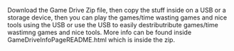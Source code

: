 Download the Game Drive Zip file, then copy the stuff inside on a USB or a storage device, then you can play the games/time wasting games and nice tools using the USB or use the USB to easily destributribute games/time wastimng games and nice tools. More info can be found inside GameDriveInfoPageREADME.html which is inside the zip.
